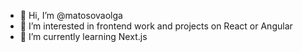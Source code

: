 - 👋 Hi, I’m @matosovaolga
- 👀 I’m interested in frontend work and projects on React or Angular
- 🌱 I’m currently learning Next.js


<!---
matosovaolga/matosovaolga is a ✨ special ✨ repository because its `README.md` (this file) appears on your GitHub profile.
You can click the Preview link to take a look at your changes.
--->
